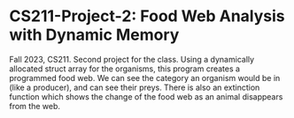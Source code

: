 # CS211-Project-2: Food Web Analysis with Dynamic Memory
Fall 2023, CS211.
Second project for the class.
Using a dynamically allocated struct array for the organisms, this program
creates a programmed food web. We can see the category an organism would be in (like a producer),
and can see their preys. There is also an extinction function which shows the change of the food web
as an animal disappears from the web.
